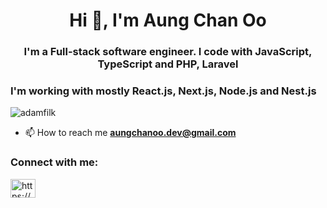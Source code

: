 <h1 align="center">Hi 👋, I'm Aung Chan Oo</h1>
<h3 align="center">I'm a Full-stack software engineer. I code with JavaScript, TypeScript and PHP, Laravel</h3>
<h3 align="left">I'm working with mostly React.js, Next.js, Node.js and Nest.js</h3>
<p align="left"> <img src="https://komarev.com/ghpvc/?username=adamfilk&label=Profile%20views&color=0e75b6&style=flat" alt="adamfilk" /> </p>

- 📫 How to reach me **aungchanoo.dev@gmail.com**

<h3 align="left">Connect with me: </h3>
<p align="left">
<a href="https://linkedin.com/in/https://www.linkedin.com/in/aung-chan-o-868983152/" target="blank"><img align="center" src="https://raw.githubusercontent.com/rahuldkjain/github-profile-readme-generator/master/src/images/icons/Social/linked-in-alt.svg" alt="https://www.linkedin.com/in/aung-chan-o-868983152/" height="30" width="40" /></a>
